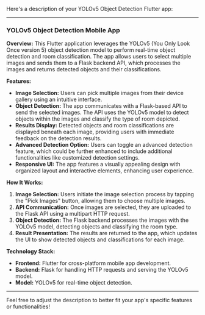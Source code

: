 Here's a description of your YOLOv5 Object Detection Flutter app:

---

### YOLOv5 Object Detection Mobile App

**Overview:**
This Flutter application leverages the YOLOv5 (You Only Look Once version 5) object detection model to perform real-time object detection and room classification. The app allows users to select multiple images and sends them to a Flask backend API, which processes the images and returns detected objects and their classifications.

**Features:**

- **Image Selection:** Users can pick multiple images from their device gallery using an intuitive interface.
- **Object Detection:** The app communicates with a Flask-based API to send the selected images. The API uses the YOLOv5 model to detect objects within the images and classify the type of room depicted.
- **Results Display:** Detected objects and room classifications are displayed beneath each image, providing users with immediate feedback on the detection results.
- **Advanced Detection Option:** Users can toggle an advanced detection feature, which could be further enhanced to include additional functionalities like customized detection settings.
- **Responsive UI:** The app features a visually appealing design with organized layout and interactive elements, enhancing user experience.

**How It Works:**
1. **Image Selection:** Users initiate the image selection process by tapping the "Pick Images" button, allowing them to choose multiple images.
2. **API Communication:** Once images are selected, they are uploaded to the Flask API using a multipart HTTP request.
3. **Object Detection:** The Flask backend processes the images with the YOLOv5 model, detecting objects and classifying the room type.
4. **Result Presentation:** The results are returned to the app, which updates the UI to show detected objects and classifications for each image.

**Technology Stack:**
- **Frontend:** Flutter for cross-platform mobile app development.
- **Backend:** Flask for handling HTTP requests and serving the YOLOv5 model.
- **Model:** YOLOv5 for real-time object detection.

---

Feel free to adjust the description to better fit your app's specific features or functionalities!
